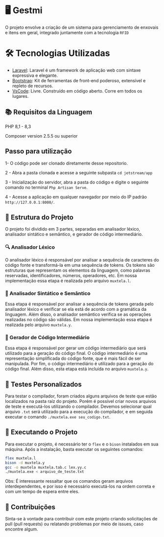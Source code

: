 # 🖥️ Gestmi 

O projeto envolve a criação de um sistema para gerenciamento de enxovais e itens em geral, integrado juntamente  com a tecnologia `RFID`

# 🛠️ Tecnologias Utilizadas

* [Laravel](https://laravel.com/): Laravel é um framework de aplicação web com sintaxe expressiva e elegante.
* [Bootstrap](https://getbootstrap.com/): Kit de ferramentas de front-end poderoso, extensível e repleto de recursos.
* [VsCode](https://code.visualstudio.com/): Livre. Construído em código aberto. Corre em todos os lugares.


## 📚 Requisitos da Linguagem

PHP 8,1 - 8,3

Composer version 2.5.5 ou superior


## Passo para utilização

1- O código pode ser clonado diretamente desse repositorio.

2 - Abra a pasta clonada e acesse a seguinte subpasta `cd jetstream/app`

3 - Inicialização do servidor, abra a pasta do código e digite o seguinte comando no terminal `Php Artisan Serve`.

4 -  Acesse a aplicação em qualquer navegador por meio do IP padrão `http://127.0.0.1:8000/`. 




## 🧬 Estrutura do Projeto

O projeto foi dividido em 3 partes, separadas em analisador léxico, analisador sintático e semântico, e gerador de código intermediário.

### 🔍 Analisador Léxico

O analisador léxico é responsável por analisar a sequência de caracteres do código fonte e transformá-la em uma sequência de tokens.
Os tokens são estruturas que representam os elementos da linguagem, como palavras reservadas, identificadores, números, operadores, etc.
Em nossa implementação essa etapa é realizada pelo arquivo `muxtela.l`.

### 🧩 Analisador Sintático e Semântico
Essa etapa é responsável por analisar a sequência de tokens gerada pelo analisador léxico e verificar se ela está de acordo com a gramática da linguagem.
Além disso, o analisador semântico verifica se as operações realizadas no código são válidas.
Em nossa implementação essa etapa é realizada pelo arquivo `muxtela.y`.

### 🔄 Gerador de Código Intermediário
Essa etapa é responsável por gerar um código intermediário que será utilizado para a geração do código final.
O código intermediário é uma representação simplificada do código fonte, que é mais fácil de ser manipulada.
Por fim, o código intermediário é utilizado para a geração do código final.
Além disso, esta etapa está incluída no arquivo `muxtela.y`.

## 🧪 Testes Personalizados

Para testar o compilador, foram criados alguns arquivos de teste que estão localizados na pasta raíz do projeto.
Porém é possível criar novos arquivos de teste e executá-los utilizando o compilador.
Devemos selecionar qual arquivo `.txt` será utilizado para a execução do compilador, e em seguida executar o comando `./muxtela.exe seu_codigo.txt`.

## 🚀 Executando o Projeto

Para executar o projeto, é necessário ter o `flex` e o `bison` instalados em sua máquina.
Após a instalação, basta executar os seguintes comandos:

```bash
flex muxtela.l
bison -d muxtela.y
gcc -o muxtela muxtela.tab.c lex.yy.c
./muxtela.exe < arquivo_de_teste.txt
```

Obs: É interessante ressaltar que os comandos geram arquivos interdependentes, e por isso é necessário executá-los na ordem correta 
e com um tempo de espera entre eles.

## 🤝 Contribuições

Sinta-se à vontade para contribuir com este projeto criando solicitações de pull (pull requests) ou relatando problemas por meio de issues, caso encontre algum.








